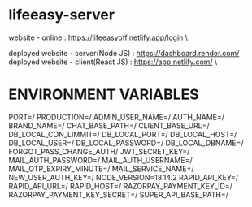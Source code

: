 # lifeeasy-server

website - online : https://lifeeasyoff.netlify.app/login \

deployed website - server(Node JS)  : https://dashboard.render.com/ \
deployed website - client(React JS) : https://app.netlify.com/ \


# ENVIRONMENT VARIABLES

PORT=/
PRODUCTION=/
ADMIN_USER_NAME=/
AUTH_NAME=/
BRAND_NAME=/
CHAT_BASE_PATH=/
CLIENT_BASE_URL=/
DB_LOCAL_CON_LIMMIT=/
DB_LOCAL_PORT=/
DB_LOCAL_HOST=/
DB_LOCAL_USER=/
DB_LOCAL_PASSWORD=/
DB_LOCAL_DBNAME=/
FORGOT_PASS_CHANGE_AUTH/
JWT_SECRET_KEY=/
MAIL_AUTH_PASSWORD=/
MAIL_AUTH_USERNAME=/
MAIL_OTP_EXPIRY_MINUTE=/
MAIL_SERVICE_NAME=/
NEW_USER_AUTH_KEY=/
NODE_VERSION=18.14.2
RAPID_API_KEY=/
RAPID_API_URL=/
RAPID_HOST=/
RAZORPAY_PAYMENT_KEY_ID=/
RAZORPAY_PAYMENT_KEY_SECRET=/
SUPER_API_BASE_PATH=/
